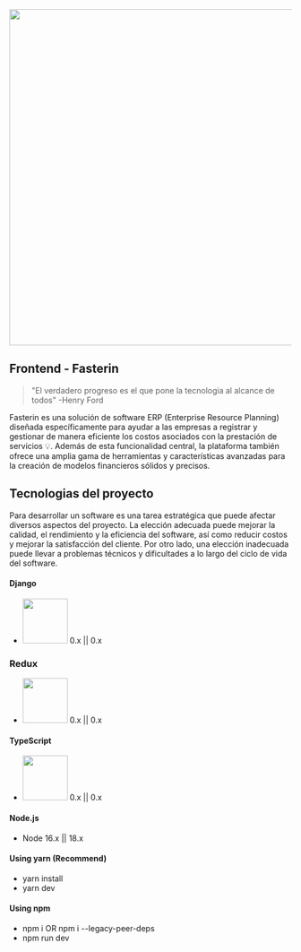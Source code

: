 
<img src="https://yjgr.neocities.org/assets/betacode/fasterin/fasterin%20dk.jpg" style="width: 600px"/>

## Frontend - Fasterin

>"El verdadero progreso es el que pone la tecnologia al alcance de todos" -Henry Ford

Fasterin es una solución de software ERP (Enterprise Resource Planning) diseñada específicamente para ayudar a las empresas a registrar y gestionar de manera eficiente los costos asociados con la prestación de servicios 💡. Además de esta funcionalidad central, la plataforma también ofrece una amplia gama de herramientas y características avanzadas para la creación de modelos financieros sólidos y precisos.

## Tecnologias del proyecto

Para desarrollar un software es una tarea estratégica que puede afectar diversos aspectos del proyecto. La elección adecuada puede mejorar la calidad, el rendimiento y la eficiencia del software, así como reducir costos y mejorar la satisfacción del cliente. Por otro lado, una elección inadecuada puede llevar a problemas técnicos y dificultades a lo largo del ciclo de vida del software.

#### Django 

- <img src="https://cdn.hashnode.com/res/hashnode/image/upload/v1636780048014/niLN2J80j.png" style="width: 80px"/> 0.x || 0.x

### Redux

- <img src="https://redux.js.org/img/redux-logo-landscape.png" style="width: 80px"/> 0.x || 0.x

#### TypeScript

- <img src="https://yjgr.neocities.org/assets/betacode/fasterin/typeScript.png" style="width: 80px"/> 0.x || 0.x

#### Node.js

- Node 16.x || 18.x

#### Using yarn (Recommend)

- yarn install
- yarn dev

#### Using npm

- npm i OR npm i --legacy-peer-deps
- npm run dev

